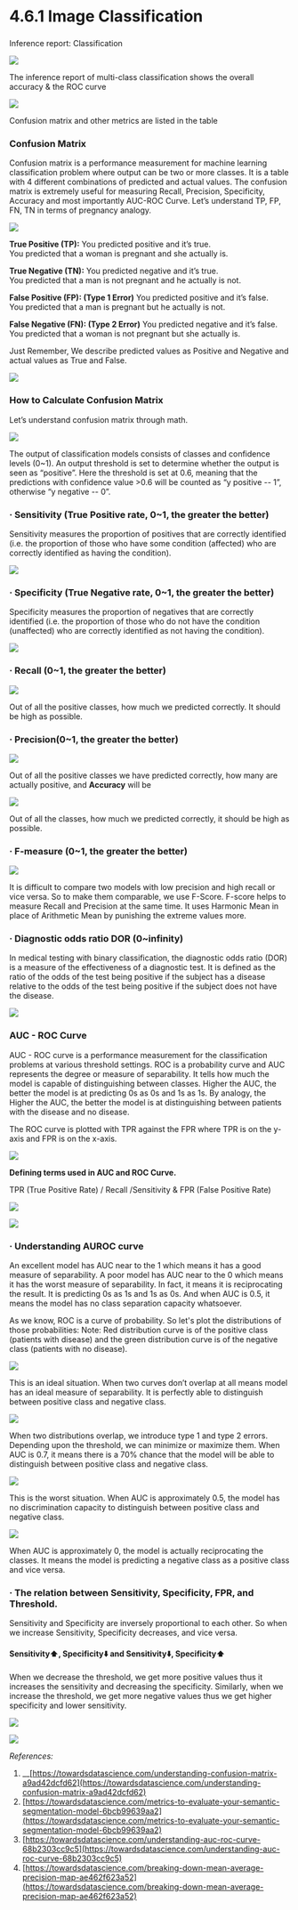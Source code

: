 # 4.6.1 Image Classification

### Inference report: Classification

![](../../.gitbook/assets/4.6.1-14.png)

   
 The inference report of multi-class classification shows the overall accuracy & the ROC curve

![](../../.gitbook/assets/4.6.1-15.png)

Confusion matrix and other metrics are listed in the table

### **Confusion Matrix**

Confusion matrix is a performance measurement for machine learning classification problem where output can be two or more classes. It is a table with 4 different combinations of predicted and actual values. The confusion matrix is extremely useful for measuring Recall, Precision, Specificity, Accuracy and most importantly AUC-ROC Curve. Let’s understand TP, FP, FN, TN in terms of pregnancy analogy.

![](../../.gitbook/assets/4.6.1-21.png)

**True Positive \(TP\):** You predicted positive and it’s true.  
You predicted that a woman is pregnant and she actually is.

**True Negative \(TN\):** You predicted negative and it’s true.  
You predicted that a man is not pregnant and he actually is not.

**False Positive \(FP\): \(Type 1 Error\)** You predicted positive and it’s false.  
You predicted that a man is pregnant but he actually is not.

**False Negative \(FN\): \(Type 2 Error\)** You predicted negative and it’s false.  
You predicted that a woman is not pregnant but she actually is.

Just Remember, We describe predicted values as Positive and Negative and actual values as True and False.

![](../../.gitbook/assets/4.6.1-17.png)

### **How to Calculate Confusion Matrix**

Let’s understand confusion matrix through math.

![](../../.gitbook/assets/4.6.1-08.png)

The output of classification models consists of classes and confidence levels \(0~1\). An output threshold is set to determine whether the output is seen as “positive”. Here the threshold is set at 0.6, meaning that the predictions with confidence value &gt;0.6 will be counted as “y positive -- 1”, otherwise “y negative -- 0”.

### · **Sensitivity \(True Positive rate, 0~1, the greater the better\)**

Sensitivity measures the proportion of positives that are correctly identified \(i.e. the proportion of those who have some condition \(affected\) who are correctly identified as having the condition\).

![](../../.gitbook/assets/4.6.1-18.png)

  

### · **Specificity \(True Negative rate, 0~1, the greater the better\)**

Specificity measures the proportion of negatives that are correctly identified \(i.e. the proportion of those who do not have the condition \(unaffected\) who are correctly identified as not having the condition\).

![](../../.gitbook/assets/4.6.1-09.png)

### ·  **Recall \(0~1, the greater the better\)**

![](../../.gitbook/assets/4.6.2+4.6.3+600010.png)

Out of all the positive classes, how much we predicted correctly. It should be high as possible.

### ·  **Precision\(0~1, the greater the better\)**

![](../../.gitbook/assets/4.6.1-10.png)

Out of all the positive classes we have predicted correctly, how many are actually positive, and **Accuracy** will be

![](../../.gitbook/assets/4.6.1-11.png)

Out of all the classes, how much we predicted correctly, it should be high as possible.

### ·  **F-measure \(0~1, the greater the better\)**

![](../../.gitbook/assets/4.6.1-12.png)

It is difficult to compare two models with low precision and high recall or vice versa. So to make them comparable, we use F-Score. F-score helps to measure Recall and Precision at the same time. It uses Harmonic Mean in place of Arithmetic Mean by punishing the extreme values more.

### ·  **Diagnostic odds ratio DOR \(0~infinity\)**

In medical testing with binary classification, the diagnostic odds ratio \(DOR\) is a measure of the effectiveness of a diagnostic test. It is defined as the ratio of the odds of the test being positive if the subject has a disease relative to the odds of the test being positive if the subject does not have the disease.

![](../../.gitbook/assets/4.6.1-06.png)

###  **AUC - ROC Curve**

AUC - ROC curve is a performance measurement for the classification problems at various threshold settings. ROC is a probability curve and AUC represents the degree or measure of separability. It tells how much the model is capable of distinguishing between classes. Higher the AUC, the better the model is at predicting 0s as 0s and 1s as 1s. By analogy, the Higher the AUC, the better the model is at distinguishing between patients with the disease and no disease.

The ROC curve is plotted with TPR against the FPR where TPR is on the y-axis and FPR is on the x-axis.

![](../../.gitbook/assets/4.6.1-05.png)

**Defining terms used in AUC and ROC Curve.**

TPR \(True Positive Rate\) / Recall /Sensitivity & FPR \(False Positive Rate\)

![](../../.gitbook/assets/4.6.1-13.png)

![](../../.gitbook/assets/4.6.1-20.png)



### · **Understanding AUROC curve**

An excellent model has AUC near to the 1 which means it has a good measure of separability. A poor model has AUC near to the 0 which means it has the worst measure of separability. In fact, it means it is reciprocating the result. It is predicting 0s as 1s and 1s as 0s. And when AUC is 0.5, it means the model has no class separation capacity whatsoever.

As we know, ROC is a curve of probability. So let's plot the distributions of those probabilities: Note: Red distribution curve is of the positive class \(patients with disease\) and the green distribution curve is of the negative class \(patients with no disease\).

![](../../.gitbook/assets/4.6.1-03.png)

This is an ideal situation. When two curves don’t overlap at all means model has an ideal measure of separability. It is perfectly able to distinguish between positive class and negative class.

![](../../.gitbook/assets/4.6.1-07.png)

When two distributions overlap, we introduce type 1 and type 2 errors. Depending upon the threshold, we can minimize or maximize them. When AUC is 0.7, it means there is a 70% chance that the model will be able to distinguish between positive class and negative class.

![](../../.gitbook/assets/4.6.1-02.png)

This is the worst situation. When AUC is approximately 0.5, the model has no discrimination capacity to distinguish between positive class and negative class.

![](../../.gitbook/assets/4.6.1-04.png)

When AUC is approximately 0, the model is actually reciprocating the classes. It means the model is predicting a negative class as a positive class and vice versa.



### · **The relation between Sensitivity, Specificity, FPR, and Threshold.**

Sensitivity and Specificity are inversely proportional to each other. So when we increase Sensitivity, Specificity decreases, and vice versa.

#### Sensitivity⬆️, Specificity⬇️ and Sensitivity⬇️, Specificity⬆️

When we decrease the threshold, we get more positive values thus it increases the sensitivity and decreasing the specificity. Similarly, when we increase the threshold, we get more negative values thus we get higher specificity and lower sensitivity.

![](file:///C:/Users/edzer_wu/AppData/Local/Temp/msohtmlclip1/01/clip_image022.png)

![](../../.gitbook/assets/4.6.1-01%20%281%29.png)



_References:_

1. \_\_[https://towardsdatascience.com/understanding-confusion-matrix-a9ad42dcfd62](https://towardsdatascience.com/understanding-confusion-matrix-a9ad42dcfd62)
2. [https://towardsdatascience.com/metrics-to-evaluate-your-semantic-segmentation-model-6bcb99639aa2](https://towardsdatascience.com/metrics-to-evaluate-your-semantic-segmentation-model-6bcb99639aa2)
3. [https://towardsdatascience.com/understanding-auc-roc-curve-68b2303cc9c5](https://towardsdatascience.com/understanding-auc-roc-curve-68b2303cc9c5)
4. [https://towardsdatascience.com/breaking-down-mean-average-precision-map-ae462f623a52](https://towardsdatascience.com/breaking-down-mean-average-precision-map-ae462f623a52)



